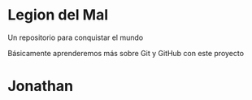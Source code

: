 # Legion del Mal
Un repositorio para conquistar el mundo

Básicamente aprenderemos más sobre Git y GitHub con este proyecto


# Jonathan

